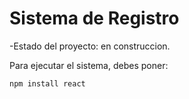 <h1> Sistema de Registro </h1>

-Estado del proyecto: en construccion.

Para ejecutar el sistema, debes poner:

```npm install react```

